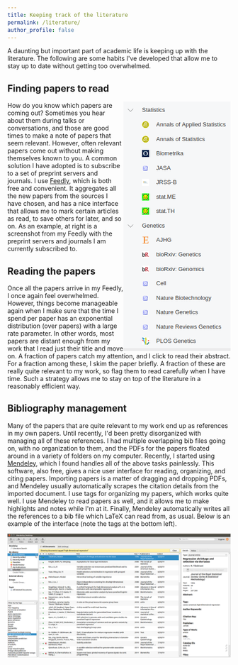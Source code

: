 ```yaml
---
title: Keeping track of the literature
permalink: /literature/ 
author_profile: false
---
```


A daunting but important part of academic life is keeping up with the literature. The following are some habits I've developed that allow me to stay up to date without getting too overwhelmed.

Finding papers to read
------
<img align="right" src="/images/Feedly.png">

How do you know which papers are coming out? Sometimes you hear about them during talks or conversations, and those are good times to make a note of papers that seem relevant. However, often relevant papers come out without making themselves known to you. A common solution I have adopted is to subscribe to a set of preprint servers and journals. I use [Feedly](https://feedly.com/), which is both free and convenient. It aggregates all the new papers from the sources I have chosen, and has a nice interface that allows me to mark certain articles as read, to save others for later, and so on. As an example, at right is a screenshot from my Feedly with the preprint servers and journals I am currently subscribed to.

Reading the papers
------
Once all the papers arrive in my Feedly, I once again feel overwhelmed. However, things become manageable again when I make sure that the time I spend per paper has an exponential distribution (over papers) with a large rate parameter. In other words, most papers are distant enough from my work that I read just their title and move on. A fraction of papers catch my attention, and I click to read their abstract. For a fraction among these, I skim the paper briefly. A fraction of these are really quite relevant to my work, so flag them to read carefully when I have time. Such a strategy allows me to stay on top of the literature in a reasonably efficient way. 

Bibliography management
------
Many of the papers that are quite relevant to my work end up as references in my own papers. Until recently, I'd been pretty disorganized with managing all of these references. I had multiple overlapping bib files going on, with no organization to them, and the PDFs for the papers floated around in a variety of folders on my computer. Recently, I started using [Mendeley](https://www.mendeley.com/), which I found handles all of the above tasks painlessly. This software, also free, gives a nice user interface for reading, organizing, and citing papers. Importing papers is a matter of dragging and dropping PDFs, and Mendeley usually automatically scrapes the citation details from the imported document. I use tags for organizing my papers, which works quite well. I use Mendeley to read papers as well, and it allows me to make highlights and notes while I'm at it. Finally, Mendeley automatically writes all the references to a bib file which LaTeX can read from, as usual. Below is an example of the interface (note the tags at the bottom left).

![](/images/Mendeley.png)
